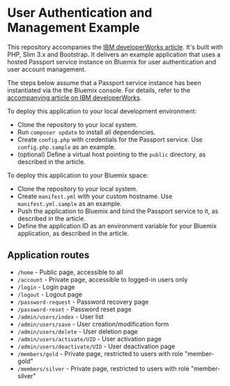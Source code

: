 # User Authentication and Management Example

This repository accompanies the [IBM developerWorks article](https://www.ibm.com/developerworks/cloud/library/cl-bluemix-manage-authenticate-users-php-passport-1/index.html). It's built with PHP, Slim 3.x and Bootstrap. It delivers an example application that uses a hosted Passport service instance on Bluemix for user authentication and user account management. 

The steps below assume that a Passport service instance has been instantiated via the the Bluemix console. For details, refer to the [accompanying article on IBM developerWorks](https://www.ibm.com/developerworks/cloud/library/cl-bluemix-manage-authenticate-users-php-passport-1/index.html).

To deploy this application to your local development environment:

 * Clone the repository to your local system.
 * Run `composer update` to install all dependencies.
 * Create `config.php` with credentials for the Passport service. Use `config.php.sample` as an example.
 * (optional) Define a virtual host pointing to the `public` directory, as described in the article.
 
To deploy this application to your Bluemix space:

 * Clone the repository to your local system.
 * Create `manifest.yml` with your custom hostname. Use `manifest.yml.sample` as an example.
 * Push the application to Bluemix and bind the Passport service to it, as described in the article.
 * Define the application ID as an environment variable for your Bluemix application, as described in the article.
 
## Application routes

 * `/home` - Public page, accessible to all
 * `/account` - Private page, accessible to logged-in users only
 * `/login` - Login page
 * `/logout` - Logout page
 * `/password-request` - Password recovery page
 * `/password-reset` - Password reset page
 * `/admin/users/index` - User list
 * `/admin/users/save` - User creation/modification form
 * `/admin/users/delete` - User deletion page
 * `/admin/users/activate/UID` - User activation page
 * `/admin/users/deactivate/UID` - User deactivation page
 * `/members/gold` - Private page, restricted to users with role "member-gold" 
 * `/members/silver` - Private page, restricted to users with role "member-silver" 
